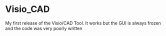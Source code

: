 # Visio_CAD
My first release of the Visio/CAD Tool. It works but the GUI is always frozen and the code was very poorly written
